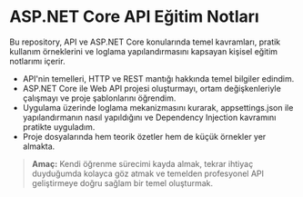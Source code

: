 # ASP.NET Core API Eğitim Notları

Bu repository, API ve ASP.NET Core konularında temel kavramları, pratik kullanım örneklerini ve loglama yapılandırmasını kapsayan kişisel eğitim notlarımı içerir.

- API'nin temelleri, HTTP ve REST mantığı hakkında temel bilgiler edindim.
- ASP.NET Core ile Web API projesi oluşturmayı, ortam değişkenleriyle çalışmayı ve proje şablonlarını öğrendim.
- Uygulama üzerinde loglama mekanizmasını kurarak, appsettings.json ile yapılandırmanın nasıl yapıldığını ve Dependency Injection kavramını pratikte uyguladım.
- Proje dosyalarında hem teorik özetler hem de küçük örnekler yer almakta.

> **Amaç:** Kendi öğrenme sürecimi kayda almak, tekrar ihtiyaç duyduğumda kolayca göz atmak ve temelden profesyonel API geliştirmeye doğru sağlam bir temel oluşturmak.

